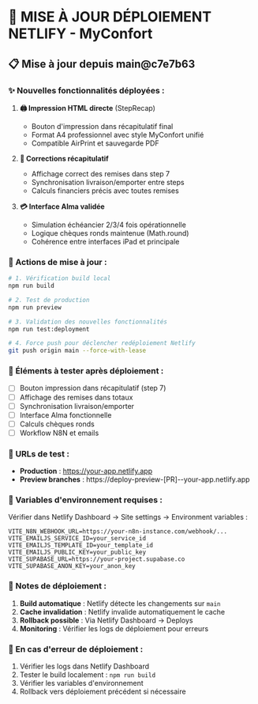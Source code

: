 # 🚀 MISE À JOUR DÉPLOIEMENT NETLIFY - MyConfort

## 📋 Mise à jour depuis main@c7e7b63

### ✨ Nouvelles fonctionnalités déployées :

1. **🖨️ Impression HTML directe** (StepRecap)
   - Bouton d'impression dans récapitulatif final
   - Format A4 professionnel avec style MyConfort unifié
   - Compatible AirPrint et sauvegarde PDF

2. **🔧 Corrections récapitulatif**
   - Affichage correct des remises dans step 7
   - Synchronisation livraison/emporter entre steps
   - Calculs financiers précis avec toutes remises

3. **💳 Interface Alma validée**
   - Simulation échéancier 2/3/4 fois opérationnelle
   - Logique chèques ronds maintenue (Math.round)
   - Cohérence entre interfaces iPad et principale

### 🔄 Actions de mise à jour :

```bash
# 1. Vérification build local
npm run build

# 2. Test de production
npm run preview

# 3. Validation des nouvelles fonctionnalités
npm run test:deployment

# 4. Force push pour déclencher redéploiement Netlify
git push origin main --force-with-lease
```

### 🎯 Éléments à tester après déploiement :

- [ ] Bouton impression dans récapitulatif (step 7)
- [ ] Affichage des remises dans totaux
- [ ] Synchronisation livraison/emporter
- [ ] Interface Alma fonctionnelle
- [ ] Calculs chèques ronds
- [ ] Workflow N8N et emails

### 📱 URLs de test :

- **Production** : https://your-app.netlify.app
- **Preview branches** : https://deploy-preview-[PR]--your-app.netlify.app

### 🔧 Variables d'environnement requises :

Vérifier dans Netlify Dashboard → Site settings → Environment variables :

```
VITE_N8N_WEBHOOK_URL=https://your-n8n-instance.com/webhook/...
VITE_EMAILJS_SERVICE_ID=your_service_id
VITE_EMAILJS_TEMPLATE_ID=your_template_id
VITE_EMAILJS_PUBLIC_KEY=your_public_key
VITE_SUPABASE_URL=https://your-project.supabase.co
VITE_SUPABASE_ANON_KEY=your_anon_key
```

### 📝 Notes de déploiement :

1. **Build automatique** : Netlify détecte les changements sur `main`
2. **Cache invalidation** : Netlify invalide automatiquement le cache
3. **Rollback possible** : Via Netlify Dashboard → Deploys
4. **Monitoring** : Vérifier les logs de déploiement pour erreurs

### 🚨 En cas d'erreur de déploiement :

1. Vérifier les logs dans Netlify Dashboard
2. Tester le build localement : `npm run build`
3. Vérifier les variables d'environnement
4. Rollback vers déploiement précédent si nécessaire
